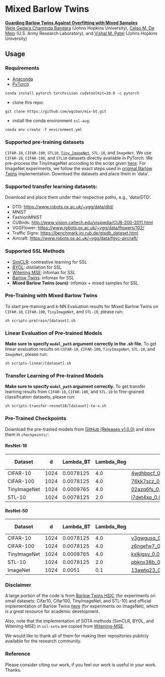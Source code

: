 # Mixed Barlow Twins
[**Guarding Barlow Twins Against Overfitting with Mixed Samples**](https://arxiv.org/pdf/)<br>
[Wele Gedara Chaminda Bandara](https://www.wgcban.com) (Johns Hopkins University), [Celso M. De Melo](https://celsodemelo.net) (U.S. Army Research Laboratory), and [Vishal M. Patel](https://engineering.jhu.edu/vpatel36/) (Johns Hopkins University) <br>


## Usage
### Requirements
- [Anaconda](https://www.anaconda.com/download/)
- [PyTorch](https://pytorch.org)
```
conda install pytorch torchvision cudatoolkit=10.0 -c pytorch
```

- clone this repo:
```
git clone https://github.com/wgcban/mix-bt.git
```

- install the conda environment `ssl-aug`:
```
conda env create -f environment.yml
```

### Supported pre-training datasets
`CIFAR-10`, `CIFAR-100`, `STL10`, [`Tiny_ImageNet`](https://github.com/rmccorm4/Tiny-Imagenet-200), `STL-10`, and `ImageNet`. We use `CIFAR-10`, `CIFAR-100`, and `STL10` datasets directly available in PyTorch. We pre-process the TinyImageNet accroding to the script given [here](https://gist.github.com/moskomule/2e6a9a463f50447beca4e64ab4699ac4). For ImageNet experiments, we follow the exact steps used in [original Barlow Twins](https://github.com/facebookresearch/barlowtwins) implementation. 
Download the datasets and place them in 'data'.

### Supported transfer learning datasets:
Download and place them under their respective paths, e.g., 'data/DTD'.
- DTD: https://www.robots.ox.ac.uk/~vgg/data/dtd/ 
- MNIST
- FashionMNIST
- CUBirds: http://www.vision.caltech.edu/visipedia/CUB-200-2011.html
- VGGFlower: https://www.robots.ox.ac.uk/~vgg/data/flowers/102/
- Traffic Signs: https://benchmark.ini.rub.de/gtsdb_dataset.html
- Aircraft: https://www.robots.ox.ac.uk/~vgg/data/fgvc-aircraft/

### Supported SSL Methods
- [SimCLR](https://arxiv.org/abs/2002.05709): contrastive learning for SSL 
- [BYOL](https://arxiv.org/abs/2006.07733): distilation for SSL
- [Witening MSE](http://proceedings.mlr.press/v139/ermolov21a/ermolov21a.pdf): infomax for SSL
- [Barlow Twins](https://arxiv.org/abs/2103.03230): infomax for SSL
- **Mixed Barlow Twins (ours)**: infomax + mixed samples for SSL

### Pre-Training with Mixed Barlow Twins
To start pre-training and k-NN Evaluation results for Mixed Barlow Twins on `CIFAR-10`, `CIFAR-100`, `TinyImageNet`, and `STL-10`, please run:
```
sh scripts-pretrain/[dataset].sh
```

### Linear Evaluation of Pre-trained Models
**Make sure to specify `model_path` argument correctly in the .sh file.**
To get linear evaluation results on `CIFAR-10`, `CIFAR-100`, `TinyImageNet`, `STL-10`, and `ImageNet`, please run:
```
sh scripts-linear/[dataset].sh
```

### Transfer Learning of Pre-trained Models
**Make sure to specify `model_path` argument correctly.**
To get transfer learning results from `CIFAR-10`, `CIFAR-100`, and `STL-10` to fine-grained classification datasets, please run:
```
sh scripts-transfer-resnet18/[dataset]-to-x.sh
```

### Pre-Trained Checkpoints
Download the pre-trained models from [GitHub (Releases v1.0.0)](https://github.com/wgcban/mix-bt/releases/tag/v1.0.0) and store them in `checkpoints/`:
#### ResNet-18
| Dataset        |  d   | Lambda_BT | Lambda_Reg | Path to Pretrained Model | KNN Acc. | Linear Acc. |
| ----------     | ---  | ---------- | ---------- | ------------------------ | -------- | ----------- |
| CIFAR-10       | 1024 | 0.0078125  | 4.0        | [4wdhbpcf_0.0078125_1024_256_cifar10_model.pth](https://github.com/wgcban/mix-bt/releases/download/v1.0.0/4wdhbpcf_0.0078125_1024_256_cifar10_model.pth)     | 90.52    | 92.58        |
| CIFAR-100      | 1024 | 0.0078125  | 4.0        | [76kk7scz_0.0078125_1024_256_cifar100_model.pth](https://github.com/wgcban/mix-bt/releases/download/v1.0.0/76kk7scz_0.0078125_1024_256_cifar100_model.pth)     | 61.25     | 69.31        |
| TinyImageNet   | 1024 | 0.0009765  | 4.0        | [02azq6fs_0.0009765_1024_256_tiny_imagenet_model.pth](https://github.com/wgcban/mix-bt/releases/download/v1.0.0/02azq6fs_0.0009765_1024_256_tiny_imagenet_model.pth)     | 38.11    | 51.67        |
| STL-10         | 1024 | 0.0078125  | 2.0        | [i7det4xq_0.0078125_1024_256_stl10_model.pth](https://github.com/wgcban/mix-bt/releases/download/v1.0.0/i7det4xq_0.0078125_1024_256_stl10_model.pth)     | 88.94     | 91.02        |

#### ResNet-50
| Dataset        |  d   | Lambda_BT | Lambda_Reg | Path to Pretrained Model | KNN Acc. | Linear Acc. |
| ----------     | ---  | ---------- | ---------- | ------------------------ | -------- | ----------- |
| CIFAR-10       | 1024 | 0.0078125  | 4.0        | [v3gwgusq_0.0078125_1024_256_cifar10_model.pth](https://github.com/wgcban/mix-bt/releases/download/v1.0.0/v3gwgusq_0.0078125_1024_256_cifar10_model.pth)     | 91.39     | 93.89        |
| CIFAR-100      | 1024 | 0.0078125  | 4.0        | [z6ngefw7_0.0078125_1024_256_cifar100_model.pth](https://github.com/wgcban/mix-bt/releases/download/v1.0.0/z6ngefw7_0.0078125_1024_256_cifar100_model.pth)     | 64.32     | 72.51        |
| TinyImageNet   | 1024 | 0.0009765  | 4.0        | [kxlkigsv_0.0009765_1024_256_tiny_imagenet_model.pth](https://github.com/wgcban/mix-bt/releases/download/v1.0.0/kxlkigsv_0.0009765_1024_256_tiny_imagenet_model.pth)     | 42.21     | 51.84        |
| STL-10         | 1024 | 0.0078125  | 2.0        | [pbknx38b_0.0078125_1024_256_stl10_model.pth](https://github.com/wgcban/mix-bt/releases/download/v1.0.0/pbknx38b_0.0078125_1024_256_stl10_model.pth)     | 87.79     | 91.70        |
| ImageNet       | 1024 | 0.0051  | 0.1        | [13awtq23_0.0051_8192_1024_imagenet_0.1_resnet50.pth](https://github.com/wgcban/mix-bt/releases/download/v1.0.0/13awtq23_0.0051_8192_1024_imagenet_0.1_resnet50.pth)     | -     | 72.1        |

### Disclaimer
A large portion of the code is from [Barlow Twins HSIC](https://github.com/yaohungt/Barlow-Twins-HSIC) (for experiments on small datasets: Cifar10, Cifar100, TinyImageNet, and STL-10) and official implementation of Barlow Twins [here](https://github.com/facebookresearch/barlowtwins) (for experiments on ImageNet), which is a great resource for academic development.

Also, note that the implementation of SOTA methods (SimCLR, BYOL, and Witening-MSE) in `ssl-sota` are copied from [Witening-MSE](https://github.com/htdt/self-supervised).

We would like to thank all of them for making their repositories publicly available for the research community.

### Reference
Please consider citing our work, if you feel our work is useful in your work. Thanks.
```
```
